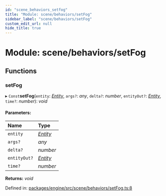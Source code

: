 ```yaml
---
id: "scene_behaviors_setfog"
title: "Module: scene/behaviors/setFog"
sidebar_label: "scene/behaviors/setFog"
custom_edit_url: null
hide_title: true
---
```


# Module: scene/behaviors/setFog

## Functions

### setFog

▸ `Const`**setFog**(`entity`: [*Entity*](../classes/ecs_classes_entity.entity.md), `args?`: *any*, `delta?`: *number*, `entityOut?`: [*Entity*](../classes/ecs_classes_entity.entity.md), `time?`: *number*): *void*

#### Parameters:

Name | Type |
:------ | :------ |
`entity` | [*Entity*](../classes/ecs_classes_entity.entity.md) |
`args?` | *any* |
`delta?` | *number* |
`entityOut?` | [*Entity*](../classes/ecs_classes_entity.entity.md) |
`time?` | *number* |

**Returns:** *void*

Defined in: [packages/engine/src/scene/behaviors/setFog.ts:8](https://github.com/xr3ngine/xr3ngine/blob/716a06460/packages/engine/src/scene/behaviors/setFog.ts#L8)
